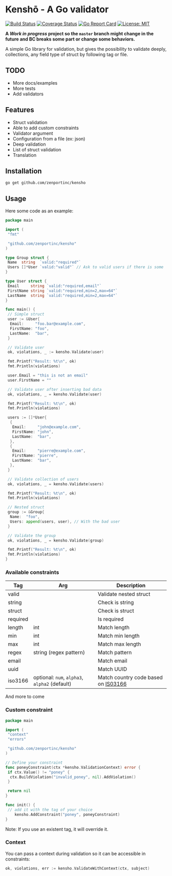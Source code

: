 # Kenshō - A Go validator

[![Build Status](https://travis-ci.org/zenportinc/kensho.svg?branch=master)](https://travis-ci.org/zenportinc/kensho)
[![Coverage Status](https://coveralls.io/repos/github/zenportinc/kensho/badge.svg?branch=master)](https://coveralls.io/github/zenportinc/kensho?branch=master)
[![Go Report Card](https://goreportcard.com/badge/github.com/zenportinc/kensho)](https://goreportcard.com/report/github.com/zenportinc/kensho)
[![License: MIT](https://img.shields.io/badge/License-MIT-yellow.svg)](https://opensource.org/licenses/MIT)

**A *Work in progress* project so the `master` branch might change in the future and BC breaks some part or change some behaviors.**

A simple Go library for validation, but gives the possibility to validate deeply, collections, any field type of struct by following tag or file.

## TODO

- More docs/examples
- More tests
- Add validators

## Features

- Struct validation
- Able to add custom constraints
- Validator argument
- Configuration from a file (ex: json)
- Deep validation
- List of struct validation
- Translation

## Installation

    go get github.com/zenportinc/kensho

## Usage

Here some code as an example:

```go
package main

import (
 "fmt"

 "github.com/zenportinc/kensho"
)

type Group struct {
 Name  string  `valid:"required"`
 Users []*User `valid:"valid"` // Ask to valid users if there is some
}

type User struct {
 Email     string `valid:"required,email"`
 FirstName string `valid:"required,min=2,max=64"`
 LastName  string `valid:"required,min=2,max=64"`
}

func main() {
 // Simple struct
 user := &User{
  Email:     "foo.bar@example.com",
  FirstName: "foo",
  LastName:  "bar",
 }

 // Validate user
 ok, violations, _ := kensho.Validate(user)

 fmt.Printf("Result: %t\n", ok)
 fmt.Println(violations)

 user.Email = "this is not an email"
 user.FirstName = ""

 // Validate user after inserting bad data
 ok, violations, _ = kensho.Validate(user)

 fmt.Printf("Result: %t\n", ok)
 fmt.Println(violations)

 users := []*User{
  {
   Email:     "john@example.com",
   FirstName: "john",
   LastName:  "bar",
  },
  {
   Email:     "pierre@example.com",
   FirstName: "pierre",
   LastName:  "bar",
  },
 }

 // Validate collection of users
 ok, violations, _ = kensho.Validate(users)

 fmt.Printf("Result: %t\n", ok)
 fmt.Println(violations)

 // Nested struct
 group := &Group{
  Name:  "foo",
  Users: append(users, user), // With the bad user
 }

 // Validate the group
 ok, violations, _ = kensho.Validate(group)

 fmt.Printf("Result: %t\n", ok)
 fmt.Println(violations)
}
```

### Available constraints

Tag | Arg | Description
--- | --- | ---
valid | | Validate nested struct
string | | Check is string
struct | | Check is struct
required | | Is required
length | int | Match length
min | int | Match min length
max | int | Match max length
regex | string (regex pattern) | Match pattern
email | | Match email
uuid | | Match UUID
iso3166 | optional: `num`, `alpha3`, `alpha2` (default) | Match country code based on [IS03166](https://en.wikipedia.org/wiki/ISO_3166)

And more to come

### Custom constraint

```go
package main

import (
 "context"
 "errors"

 "github.com/zenportinc/kensho"
)

// Define your constraint
func poneyConstraint(ctx *kensho.ValidationContext) error {
 if ctx.Value() != "poney" {
  ctx.BuildViolation("invalid_poney", nil).AddViolation()
 }

 return nil
}

func init() {
 // add it with the tag of your choice
    kensho.AddConstraint("poney", poneyConstraint)
}
```

Note: If you use an existent tag, it will override it.

### Context

You can pass a context during validation so it can be accessible in constraints:

```go
ok, violations, err := kensho.ValidateWithContext(ctx, subject)
```

